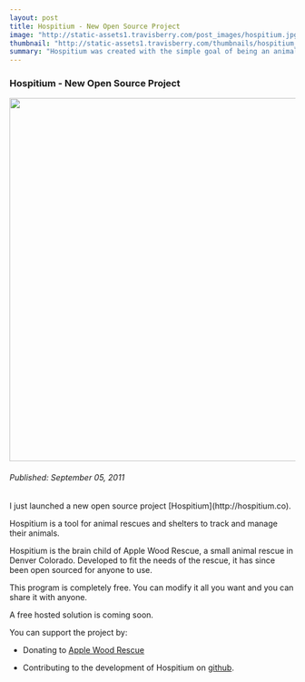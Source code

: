 ```yaml
--- 
layout: post
title: Hospitium - New Open Source Project
image: "http://static-assets1.travisberry.com/post_images/hospitium.jpg"
thumbnail: "http://static-assets1.travisberry.com/thumbnails/hospitium_thumb.jpg"
summary: "Hospitium was created with the simple goal of being an animal management system that doesn't suck."
---
```

<article class="post clearfix">
  <h3>Hospitium - New Open Source Project</h3>
  <a href="http://hospitium.co" class="postImageLink"><img src="http://static-assets1.travisberry.com/post_images/hospitium.jpg" alt="" class="thumbnail alignleft" width=640  /></a>
  <h6>Published: September 05, 2011</h6>
I just launched a new open source project [Hospitium](http://hospitium.co). 

Hospitium is a tool for animal rescues and shelters to track and manage their animals.
<div class="clearfix"></div>
Hospitium is the brain child of Apple Wood Rescue, a small animal rescue in Denver Colorado. Developed to fit the needs of the rescue, it has since been open sourced for anyone to use.

This program is completely free. You can modify it all you want and you can share it with anyone.

A free hosted solution is coming soon.

You can support the project by:

- Donating to [Apple Wood Rescue](http://www.appplewoodrescue.org/donate/)

- Contributing to the development of Hospitium on [github](https://github.com/ninetwentyfour/Hospitium).




</article>
